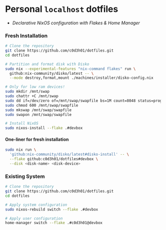 # Personal `localhost` dotfiles

* _Declarative NixOS configuration with Flakes & Home Manager_

### Fresh Installation

```bash
# Clone the repository
git clone https://github.com/c0d3h01/dotfiles.git
cd dotfiles

# Partition and format disk with Disko
sudo nix --experimental-features "nix-command flakes" run \
  github:nix-community/disko/latest -- \
  --mode destroy,format,mount ./machines/installer/disko-config.nix

# Only for low ram devices!
sudo mkdir /mnt/swap
sudo chattr +C /mnt/swap
sudo dd if=/dev/zero of=/mnt/swap/swapfile bs=1M count=8048 status=progress
sudo chmod 600 /mnt/swap/swapfile
sudo mkswap /mnt/swap/swapfile
sudo swapon /mnt/swap/swapfile

# Install NixOS
sudo nixos-install --flake .#devbox
```

#### One-liner for fresh installation

```bash
sudo nix run \
  'github:nix-community/disko/latest#disko-install' -- \
  --flake github:c0d3h01/dotfiles#devbox \
  --disk <disk-name> <disk-device>
```

### Existing System

```bash
# Clone the repository
git clone https://github.com/c0d3h01/dotfiles.git
cd dotfiles

# Apply system configuration
sudo nixos-rebuild switch --flake .#devbox

# Apply user configuration
home-manager switch --flake .#c0d3h01@devbox
```
